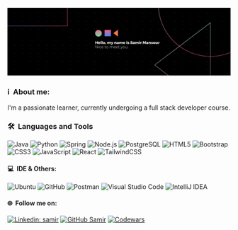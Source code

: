  ![Samir Mansour](https://github.com/smyrmnsr/smyrmnsr/blob/main/Black%20Technology%20LinkedIn%20Banner.png)

### ℹ️ &nbsp;About me:

 I'm a passionate learner, currently undergoing a full stack developer course.

### 🛠 &nbsp;Languages and Tools

<!-- ![Flask](https://img.shields.io/badge/-Flask-05122A?style=flat&logo=flask) -->
![Java](https://img.shields.io/badge/-Java-05122A?style=flat&logo=java&logoColor=FFA518)
![Python](https://img.shields.io/badge/-Python-05122A?style=flat&logo=python&logoColor=blue)
![Spring](https://img.shields.io/badge/-Spring-05122A?style=flat&logo=spring)
![Node.js](https://img.shields.io/badge/-Node.js-05122A?style=flat&logo=node.js&logoColor=green)
![PostgreSQL](https://img.shields.io/badge/-PostgreSQL-05122A?style=flat&logo=postgresql)
![HTML5](https://img.shields.io/badge/-HTML5-05122A?style=flat&logo=html5&logoColor=white)
![Bootstrap](https://img.shields.io/badge/-Bootstrap-05122A?style=flat&logo=bootstrap)
![CSS3](https://img.shields.io/badge/-CSS-05122A?style=flat&logo=css3)
![JavaScript](https://img.shields.io/badge/-JavaScript-05122A?style=flat&logo=javascript)
![React](https://img.shields.io/badge/-React-05122A?style=flat&logo=react)
![TailwindCSS](https://img.shields.io/badge/-TailwindCSS-05122A?style=flat&logo=tailwind-css)

#### 💻 &nbsp;IDE & Others: 
![Ubuntu](https://img.shields.io/badge/-Ubuntu-05122A?style=flat-square&logo=ubuntu)
![GitHub](https://img.shields.io/badge/-GitHub-05122A?style=flat-square&logo=github)
![Postman](https://img.shields.io/badge/-Postman-05122A?style=flat-square&logo=postman)
![Visual Studio Code](https://img.shields.io/badge/-Visual%20Studio%20Code-05122A.svg?style=flat&logo=visual-studio-code&logoColor=blue)
![IntelliJ IDEA](https://img.shields.io/badge/IntelliJIDEA-05122A.svg?style=flat&logo=intellij-idea&logoColor=white)

#### 🌐 &nbsp;Follow me on: 
[![Linkedin: samir](https://img.shields.io/badge/-LinkedIn-05122A?style=flat-square&logo=Linkedin&logoColor=blue&link=https://www.linkedin.com/in/samir-mansour-47132a215/)](https://www.linkedin.com/in/samir-mansour-47132a215/)
[![GitHub Samir](https://img.shields.io/badge/-GitHub-05122A?style=flat-square&logo=github)](https://github.com/smyrmnsr)
[![Codewars](https://img.shields.io/badge/-Codewars-05122A?style=flat&logo=Codewars&logoColor=B1361E)](https://www.codewars.com/users/Smyrmnsr)
